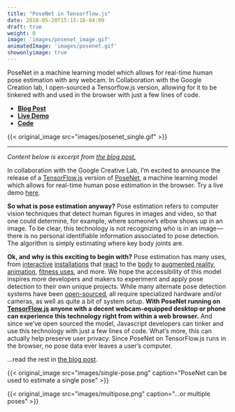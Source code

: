 ```yaml
---
title: "PoseNet in Tensorflow.js"
date: 2018-05-28T15:15:18-04:00
draft: true
weight: 0
image: 'images/posenet_image.gif'
animatedImage: 'images/posenet.gif'
showonlyimage: true
---
```


PoseNet in a machine learning model which allows for real-time human pose estimation with any webcam.  In Collaboration with the Google Creation lab, I open-sourced a Tensorflow.js version, allowing for it to be tinkered with and used in the browser with just a few lines of code.

<!--more-->

* **[Blog Post](https://medium.com/tensorflow/real-time-human-pose-estimation-in-the-browser-with-tensorflow-js-7dd0bc881cd5)**
* **[Live Demo](https://storage.googleapis.com/tfjs-models/demos/posenet/camera.html)**
* **[Code](https://github.com/tensorflow/tfjs-models/tree/master/posenet)**

{{< original_image src="images/posenet_single.gif" >}}

---

*Content below is excerpt from [the blog post.](https://medium.com/tensorflow/real-time-human-pose-estimation-in-the-browser-with-tensorflow-js-7dd0bc881cd5)*

In collaboration with the Google Creative Lab, I’m excited to announce the release of a [TensorFlow.js](https://js.tensorflow.org/) version of [PoseNet](https://github.com/tensorflow/tfjs-models/tree/master/posenet), a machine learning model which allows for real-time human pose estimation in the browser. Try a live demo [here](https://js.tensorflow.org/).

**So what is pose estimation anyway?** Pose estimation refers to computer vision techniques that detect human figures in images and video, so that one could determine, for example, where someone’s elbow shows up in an image. To be clear, this technology is not recognizing who is in an image — there is no personal identifiable information associated to pose detection. The algorithm is simply estimating where key body joints are.

**Ok, and why is this exciting to begin with?** Pose estimation has many uses, from [interactive](https://vimeo.com/128375543) [installations](https://www.youtube.com/watch?v=I5__9hq-yas) that [react](https://vimeo.com/34824490) to the [body](https://vimeo.com/2892576) to [augmented reality](https://www.instagram.com/p/BbkKLiegrTR/), [animation](https://www.instagram.com/p/Bg1EgOihgyh/), [fitness uses](https://www.runnersneed.com/expert-advice/gear-guides/gait-analysis.html), and more. We hope the accessibility of this model inspires more developers and makers to experiment and apply pose detection to their own unique projects. While many alternate pose detection systems have been [open-sourced](https://github.com/CMU-Perceptual-Computing-Lab/openpose), all require specialized hardware and/or cameras, as well as quite a bit of system setup. **With PoseNet running on [TensorFlow.js](https://js.tensorflow.org/) anyone with a decent webcam-equipped desktop or phone can experience this technology right from within a web browser.** And since we’ve open sourced the model, Javascript developers can tinker and use this technology with just a few lines of code. What’s more, this can actually help preserve user privacy. Since PoseNet on TensorFlow.js runs in the browser, no pose data ever leaves a user’s computer.

...read the rest in [the blog post](https://medium.com/tensorflow/real-time-human-pose-estimation-in-the-browser-with-tensorflow-js-7dd0bc881cd5).


{{< original_image src="images/single-pose.png" caption="PoseNet can be used to estimate a single pose" >}}

{{< original_image src="images/multipose.png" caption="...or multiple poses" >}}